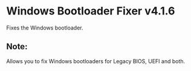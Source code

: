 # Windows Bootloader Fixer v4.1.6
Fixes the Windows bootloader.
## Note:
Allows you to fix Windows bootloaders for Legacy BIOS, UEFI and both.
